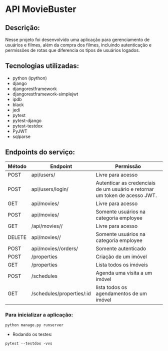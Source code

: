# API MovieBuster

## Descrição:

Nesse projeto foi desenvolvido uma aplicação para gerenciamento de usuários e filmes, além da compra dos filmes, incluindo autenticação e permissões de rotas que diferencia os tipos de usuários logados.

## Tecnologias utilizadas:

- python (ipython)
- django
- djangorestframework
- djangorestframework-simplejwt
- ipdb
- black
- jedi
- pytest
- pytest-django
- pytest-testdox
- PyJWT
- sqlparse


## Endpoints do serviço:

<table>
    <thead>
        <tr>
            <th>Método</th>
            <th>Endpoint</th>
            <th>Permissão</th>
        </tr>
    </thead>
    <tbody>
        <tr>
            <td>POST</td>
            <td>api/users/</td>
            <td>Livre para acesso</td>
        </tr>
        <tr>
            <td>POST</td>
            <td>api/users/login/</td>
            <td>Autenticar as credenciais de um usuário e retornar um token de acesso JWT.</td>
        </tr>
        <tr>
            <td>GET</td>
            <td>api/movies/</td>
            <td>Livre para acesso</td>
        </tr>
        <tr>
            <td>POST</td>
            <td>api/movies/</td>
            <td>Somente usuários na categoria employee</td>
        </tr>
        <tr>
            <td>GET</td>
            <td>/api/movies/<int:movie_id>/</td>
            <td>Livre para acesso</td>
        </tr>
        <tr>
            <td>DELETE</td>
            <td>api/movies/<int:movie_id>/</td>
            <td>Somente usuários na categoria employee</td>
        </tr>
        <tr>
            <td>POST</td>
            <td>api/movies/<int:movie_id>/orders/</td>
            <td>Somente autenticado</td>
        </tr>
        <tr>
            <td>POST</td>
            <td>/properties</td>
            <td>Criação de um imóvel</td>
        </tr>
        <tr>
            <td>GET</td>
            <td>/properties</td>
            <td>Lista todos os imóveis</td>
        </tr>
        <tr>
            <td>POST</td>
            <td>/schedules</td>
            <td>Agenda uma visita a um imóvel</td>
        </tr>
        <tr>
            <td>GET</td>
            <td>/schedules/properties/:id</td>
            <td>lista todos os agendamentos de um imóvel</td>
        </tr>
    </tbody>
</table>

### Para inicializar a aplicação:
````
python manage.py runserver
````

- Rodando os testes:
```
pytest --testdox -vvs
```
